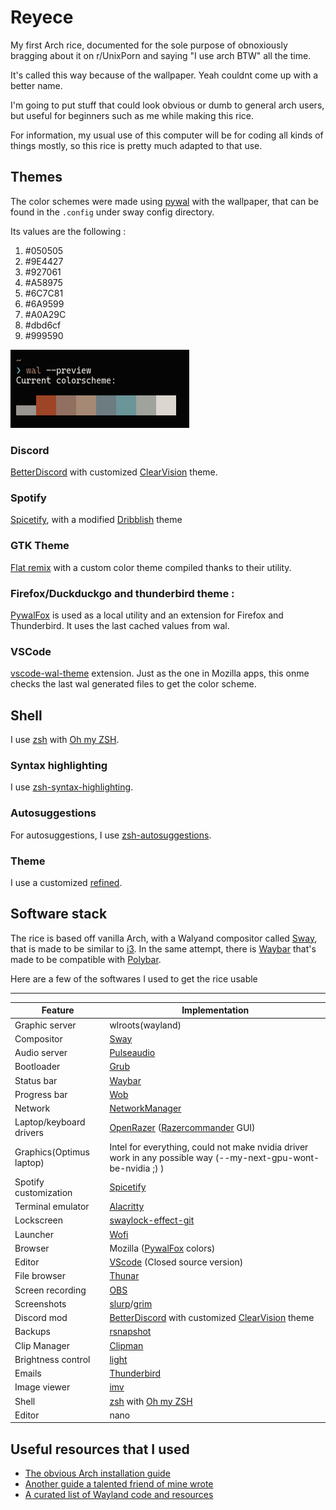 # Reyece
My first Arch rice, documented for the sole purpose of obnoxiously bragging about it on r/UnixPorn and saying "I use arch BTW" all the time.

It's called this way because of the wallpaper. Yeah couldnt come up with a better name.

I'm going to put stuff that could look obvious or dumb to general arch users, but useful for beginners such as me while making this rice.

For information, my usual use of this computer will be for coding all kinds of things mostly, so this rice is pretty much adapted to that use.

## Themes
The color schemes were made using [pywal](https://github.com/dylanaraps/pywal) with the wallpaper, that can be found in the `.config` under sway config directory.

Its values are the following : 
1)  #050505
2) #9E4427
3) #927061
4) #A58975
5) #6C7C81
6) #6A9599
7) #A0A29C
8) #dbd6cf
9) #999590

![](assets/term_colors.png)
### Discord
[BetterDiscord](https://wiki.archlinux.org/title/Installation_guide) with customized [ClearVision](https://betterdiscord.app/theme/ClearVision) theme.

### Spotify
 [Spicetify](https://github.com/khanhas/spicetify-cli), with a modified [Dribblish](https://github.com/morpheusthewhite/spicetify-themes/blob/master/THEMES.md#dribbblish) theme

### GTK Theme 
[Flat remix](https://github.com/daniruiz/Flat-Remix-GTK) with a custom color theme compiled thanks to their utility. 

### Firefox/Duckduckgo and thunderbird theme : 
[PywalFox](https://github.com/Frewacom/pywalfox)  is used as a local utility and an extension for Firefox and Thunderbird. It uses the last cached values from wal.

### VSCode 
[vscode-wal-theme](https://github.com/dlasagno/vscode-wal-theme) extension. Just as the one in Mozilla apps, this onme checks the last wal generated files to get the color scheme.

## Shell
I use [zsh](https://www.zsh.org/) with [Oh my ZSH](https://ohmyz.sh/).

### Syntax highlighting
 I use [zsh-syntax-highlighting](https://github.com/zsh-users/zsh-syntax-highlighting).

### Autosuggestions
For autosuggestions, I use [zsh-autosuggestions](https://github.com/zsh-users/zsh-autosuggestions).

### Theme
I use a customized [refined](https://github.com/ohmyzsh/ohmyzsh/wiki/Themes#refined).

## Software stack
The rice is based off vanilla Arch, with a Walyand compositor called [Sway](https://swaywm.org/), that is made to be similar to [i3](https://i3wm.org/). In the same attempt, there is [Waybar](https://github.com/Alexays/Waybar) that's made to be compatible with [Polybar](https://polybar.github.io/).

Here are a few of the softwares I used to get the rice usable

---

| Feature | Implementation |
| --- | --- |
| Graphic server | wlroots(wayland) |
| Compositor | [Sway](https://swaywm.org/) |
| Audio server | [Pulseaudio](https://www.freedesktop.org/wiki/Software/PulseAudio/) |
| Bootloader | [Grub](https://www.gnu.org/software/grub/) |
| Status bar | [Waybar](https://github.com/Alexays/Waybar) |
| Progress bar | [Wob](https://github.com/francma/wob) |
| Network | [NetworkManager](https://wiki.archlinux.org/title/NetworkManager) |
| Laptop/keyboard drivers | [OpenRazer](https://openrazer.github.io/) ([Razercommander](https://gabmus.github.io/razerCommander/) GUI) |
| Graphics(Optimus laptop) | Intel for everything, could not make nvidia driver work in any possible way (--my-next-gpu-wont-be-nvidia ;) ) |
| Spotify customization | [Spicetify](https://github.com/khanhas/spicetify-cli) |
| Terminal emulator | [Alacritty](https://alacritty.org/) |
| Lockscreen | [swaylock-effect-git](https://github.com/mortie/swaylock-effects) |
| Launcher | [Wofi](https://hg.sr.ht/~scoopta/wofi) |
| Browser | Mozilla ([PywalFox](https://github.com/Frewacom/pywalfox) colors) |
| Editor | [VScode](https://code.visualstudio.com/) (Closed source version) |
| File browser | [Thunar](https://wiki.archlinux.org/title/Thunar) |
| Screen recording | [OBS](https://obsproject.com/) |
| Screenshots | [slurp](https://github.com/emersion/slurp)/[grim](https://github.com/emersion/grim) |
| Discord mod | [BetterDiscord](https://wiki.archlinux.org/title/Installation_guide) with customized [ClearVision](https://betterdiscord.app/theme/ClearVision) theme |
| Backups | [rsnapshot](https://wiki.archlinux.org/title/Rsnapshot) |
 | Clip Manager | [Clipman](https://github.com/yory8/clipman) |
| Brightness control | [light](https://github.com/haikarainen/light) |
| Emails | [Thunderbird](https://www.thunderbird.net/) |
| Image viewer | [imv](https://github.com/eXeC64/imv) |
| Shell | [zsh](https://www.zsh.org/) with [Oh my ZSH](https://ohmyz.sh/) |
| Editor | nano | 



## Useful resources that I used
* [The obvious Arch installation guide](https://wiki.archlinux.org/title/Installation_guide)
* [Another guide a talented friend of mine wrote](https://github.com/angristan/arch-linux-install)
* [A curated list of Wayland code and resources](https://github.com/natpen/awesome-wayland#screen-locking)
